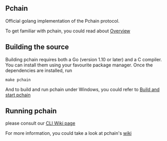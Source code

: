 ## Pchain

Official golang implementation of the Pchain protocol.

To get familiar with pchain, you could read about [Overview](https://github.com/pchain-org/pchain/wiki/Welcome-to-pchain)

## Building the source

Building pchain requires both a Go (version 1.10 or later) and a C compiler.
You can install them using your favourite package manager.
Once the dependencies are installed, run

    make pchain

And to build and run pchain under Windows, you could refer to [Build and start pchain](https://github.com/pchain-org/pchain/wiki/Build-and-start-pchain)

## Running pchain

please consult our
[CLI Wiki page](https://github.com/pchain-org/pchain/wiki/Command-Line-Options)


For more information, you could take a look at pchain's [wiki](https://github.com/pchain-org/pchain/wiki)
